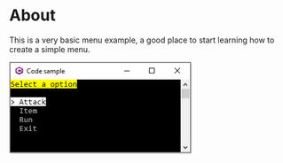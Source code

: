 ﻿# About

This is a very basic menu example, a good place to start learning how to create a simple menu.


![Screen Shot](assets/screenShot.png)